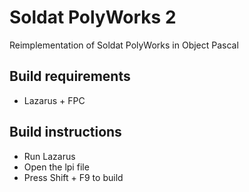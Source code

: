 # Soldat PolyWorks 2
Reimplementation of Soldat PolyWorks in Object Pascal

## Build requirements
* Lazarus + FPC

## Build instructions
* Run Lazarus
* Open the lpi file
* Press Shift + F9 to build
